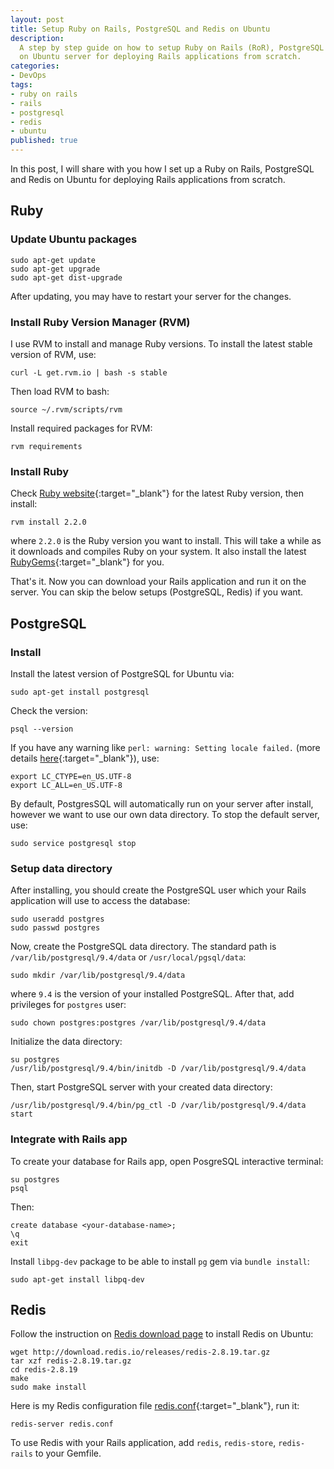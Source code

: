 ```yaml
---
layout: post
title: Setup Ruby on Rails, PostgreSQL and Redis on Ubuntu
description:
  A step by step guide on how to setup Ruby on Rails (RoR), PostgreSQL and Redis 
  on Ubuntu server for deploying Rails applications from scratch.
categories:
- DevOps
tags:
- ruby on rails
- rails
- postgresql
- redis
- ubuntu
published: true
---
```


In this post, I will share with you how I set up a Ruby on Rails, PostgreSQL and
Redis on Ubuntu for deploying Rails applications from scratch.

## Ruby

### Update Ubuntu packages

    sudo apt-get update
    sudo apt-get upgrade
    sudo apt-get dist-upgrade

After updating, you may have to restart your server for the changes.<!-- more -->

### Install Ruby Version Manager (RVM)

I use RVM to install and manage Ruby versions. To install the latest stable
version of RVM, use:

    curl -L get.rvm.io | bash -s stable

Then load RVM to bash:

    source ~/.rvm/scripts/rvm

Install required packages for RVM:

    rvm requirements

### Install Ruby

Check [Ruby website](https://www.ruby-lang.org/en){:target="_blank"} for the
latest Ruby version, then install:

    rvm install 2.2.0

where `2.2.0` is the Ruby version you want to install. This will take a while as it
downloads and compiles Ruby on your system. It also install the latest
[RubyGems](http://rubygems.org){:target="_blank"} for you.

That's it. Now you can download your Rails application and run it on the server.
You can skip the below setups (PostgreSQL, Redis) if you want.

## PostgreSQL

### Install

Install the latest version of PostgreSQL for Ubuntu via:

    sudo apt-get install postgresql

Check the version:

    psql --version

If you have any warning like `perl: warning: Setting locale failed.` (more details
[here](http://stackoverflow.com/questions/2499794/how-can-i-fix-a-locale-warning-from-perl){:target="_blank"}), use:

    export LC_CTYPE=en_US.UTF-8
    export LC_ALL=en_US.UTF-8

By default, PostgresSQL will automatically run on your server after install, however
we want to use our own data directory. To stop the default server, use:

    sudo service postgresql stop

### Setup data directory

After installing, you should create the PostgreSQL user which your Rails application
will use to access the database:

    sudo useradd postgres
    sudo passwd postgres

Now, create the PostgreSQL data directory. The standard path is
`/var/lib/postgresql/9.4/data` or `/usr/local/pgsql/data`:

    sudo mkdir /var/lib/postgresql/9.4/data

where `9.4` is the version of your installed PostgreSQL. After that, add
privileges for `postgres` user:

    sudo chown postgres:postgres /var/lib/postgresql/9.4/data

Initialize the data directory:

    su postgres
    /usr/lib/postgresql/9.4/bin/initdb -D /var/lib/postgresql/9.4/data

Then, start PostgreSQL server with your created data directory:

    /usr/lib/postgresql/9.4/bin/pg_ctl -D /var/lib/postgresql/9.4/data start

### Integrate with Rails app

To create your database for Rails app, open PosgreSQL interactive terminal:

    su postgres
    psql

Then:

    create database <your-database-name>;
    \q
    exit

Install `libpg-dev` package to be able to install `pg` gem via `bundle install`:

    sudo apt-get install libpq-dev

## Redis

Follow the instruction on [Redis download page](http://redis.io/download) to
install Redis on Ubuntu:

    wget http://download.redis.io/releases/redis-2.8.19.tar.gz
    tar xzf redis-2.8.19.tar.gz
    cd redis-2.8.19
    make
    sudo make install

Here is my Redis configuration file [redis.conf](https://gist.github.com/luugiathuy/1aeb716645eb729973d3){:target="_blank"}, run it:

    redis-server redis.conf

To use Redis with your Rails application, add `redis`, `redis-store`, `redis-rails`
to your Gemfile.
